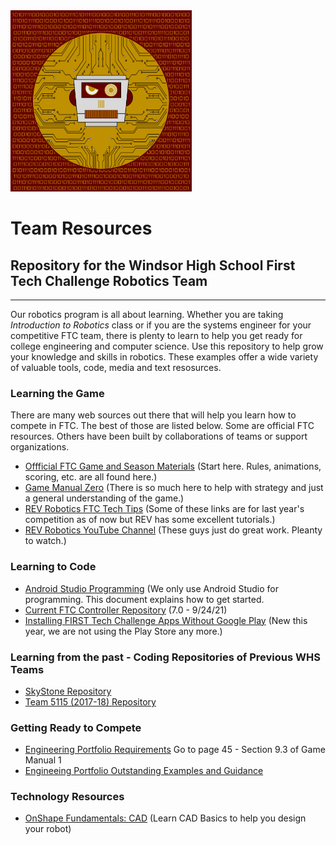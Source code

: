 <img src="https://github.com/WindsorHSRobotics/Team_Resources/blob/master/Logos/WHSROBO.png?raw=true" width="290" height="290">

# Team Resources

## Repository for the Windsor High School First Tech Challenge Robotics Team
---
Our robotics program is all about learning.  Whether you are taking <i>Introduction to Robotics</i> class or if you are the systems engineer for your competitive FTC team, there is plenty to learn to help you get ready for college engineering and computer science.  Use this repository to help grow your knowledge and skills in robotics.  These examples offer a wide variety of valuable tools, code, media and text resosurces.

### Learning the Game

There are many web sources out there that will help you learn how to compete in FTC.  The best of those are listed below.  Some are official FTC resources.  Others have been built by collaborations of teams or support organizations.

- [Offficial FTC Game and Season Materials](https://www.firstinspires.org/resource-library/ftc/game-and-season-info) (Start here.  Rules, animations, scoring, etc. are all found here.)
- [Game Manual Zero](https://gm0.org/en/latest/) (There is so much here to help with strategy and just a general understanding of the game.)
- [REV Robotics FTC Tech Tips](https://docs.revrobotics.com/docs/first-tech-challenge) (Some of these links are for last year's competition as of now but REV has some excellent tutorials.)
- [REV Robotics YouTube Channel](https://www.youtube.com/revrobotics) (These guys just do great work.  Pleanty to watch.)

### Learning to Code

- [Android Studio Programming](https://github.com/FIRST-Tech-Challenge/FtcRobotController) (We only use Android Studio for programming.  This document explains how to get started.
- [Current FTC Controller Repository](https://github.com/FIRST-Tech-Challenge/FtcRobotController) (7.0 - 9/24/21)
- [Installing FIRST Tech Challenge Apps Without Google Play](https://info.firstinspires.org/e3t/Btc/ZP+113/cc5l404/VWmT491jvH1VW8k0qcd859c5sW8Ny6Rt4w_40MN7xs-xph6HRkVfR9K_7CgDfRW142Nk02Mb7-VW4GzyTP3WwVHRW7mcVS657DbcJW4dtzTy90ntLnW2HJDjv42GCglN658DqdCQWR9N6QsMcLqSV21W3W-5S-1zMTNlW6bcjKK7NTJC3W1Q-YxR8JyG-8VnSZW13HkWFSW2rdBQ58y8dhnVkP97N2LKhDBVMPdQF8TzK6GW5RS4k752__NGW1xBztK7lJGTHV4q5p01G9cXlW8vDRC65scbH9W6C6bxt6fsSZXW3VFRvr8Z26K_W4CHfC88MrGyjW3Fqlfw9569HkN5hFXy2jLjfkN43rtf9ZV4fqW3vpmjP8B8fx9W2K-pDV25X2HrW1d0Sm951VB9rVw4Dxv4Mg5dXVS9Q_t1s-8XrW3C447L5dqmy-W2DSpgs6bqSqMW4gqs5n87NxL9W1xwl9F5XLW9VV5Dc7F6fgxCxN3d_mX2zCC43Vv9gkG4Pjj2_W5_cLNF7QTw-mW4QLxyj4vTSW4W7lHGLG4YWxmxW8XbfQT5dqDCXT1_tv2S7-KCW8jPh0v4bNgJ7N8s5Q_Tn6FmFW6Vh8r12jQd3mW29VPZ62LKWBpW1xJ_H02Z3KtGW7Bp6xK8DHjMbW5ZJ0WJ2k7WchVpNM1g7vxJFyW8mspVS96ddfXW9k66931Jrt1wW45JNKJ581kTvW29QHgt9djDbwW8F2yhg4q3kH6W33TRcd7FpZm0VqY03Q5Vfpt3W5LXBNC3DDFPMVsQDXk38jkk4W2PqPFK59swnKW2q3zks17bwrLW7F3WSP823JLKVQ5mFs58XszDW3ygfDh2VGcpnW1rfbh-7KFTfcN4GfbhCqjgl8W2_LqF47-wlLCW3Bl39s8RV3hyW161Llf2VlVxKVPlyjs7sShT1W4n-Qcx7vVYBJW7PdNL_1Sg69WW45-VPW335MrqW7vMF2W8-dgNmW4Pjvxw96gl-6W1D6yJ362RjWPW6K8J998hvjntW2nNq-Z7tTYSPV8yn5m2zMtcdW8MsW_83-40FpW6NL7BJ3K0R10W6ZYJkg7VgKKXW2Qkm8s8VlHRNW10p_ds5LMCsVW73q3X16ccph8W9gG85y5GYnJnW8NkLqf5Q2GjzW4z1YFn2HPsqrW6JM5d165LJrDW2zz2Bb2skxjLW6X6L4P45QRcdW888fWT8CXmBrW2vlf4l6hQSGKW9kySq_3SF2KrW1pP6Cs3WqNdYW63X6Wq5B9wLMW8P2T6X1hx6pHW3P5qmM4t4NWbN7sCB9RsmtbdW5pmX6v5XLYN_W1xW3F22XYjFSW6G97dw19PVYPW8yK5Jz6sWG4-W6JqbmP3XKTCZW3PY4X-1vXFMDW3-FHYw6ZCyQgW4gypTx3tqX_PW1r8cy26MJfYnW68HMXl4D9LL2W6Py9c95VvMzxW7w5TQJ1kYXl8W5XhbRB8Nw5dDW8blWx65mCx9GW3ycXb38z5dMXW81yznJ68ZzT7W3wQ4DD2vwzrhN93wRwtHZpL0W4WQJvY7STm5qW2J9Qgr7wdz2lW7nBvrB59SbXPW1TBP188zCGX6W1SGQdg2J7Q73N1ck2fzrbRgHVqvtYW4j2NsnW8Q8LBM1SyH203gmG1) (New this year, we are not using the Play Store any more.)

### Learning from the past - Coding Repositories of Previous WHS Teams

- [SkyStone Repository](https://github.com/FIRST-Tech-Challenge/SkyStone)
- [Team 5115 (2017-18) Repository](https://github.com/WindsorHSRobotics/team-5115_2017-18)

### Getting Ready to Compete

- [Engineering Portfolio Requirements](https://www.firstinspires.org/sites/default/files/uploads/resource_library/ftc/game-manual-part-1-traditional-events.pdf) Go to page 45 - Section 9.3 of Game Manual 1
- [Engineeing Portfolio Outstanding Examples and Guidance](https://github.com/WindsorHSRobotics/Team_Resources/blob/master/Engineering_Portfolio.md)

### Technology Resources

- [OnShape Fundamentals: CAD](https://learn.onshape.com/learn/learning-path/onshape-fundamentals-cad) (Learn CAD Basics to help you design your robot)
